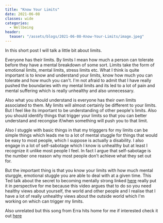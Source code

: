 ```yaml
---
title: "Know Your Limits"
date: 2021-06-08
classes: wide
categories:
  - Wellbeing
header:
  teaser: "/assets/blogs/2021-06-08-Know-Your-Limits/image.jpeg"
---
```


In this short post I will talk a little bit about limits.

Everyone has their limits. By limits I mean how much a person can tolerate before they have a mental breakdown of some sort. Limits take the form of  emotional limits, mental limits, stress limits etc. What I think is quite important is to know and understand your limits, know how much you can tolerate and how much you can't. I'm not afraid to admit that I have really pushed the boundaries with my mental limits and its led to a lot of pain and mental suffering which is really unhealthy and also unnecessary.  

Also what you should understand is everyone has their own limits associated to them. My limits will almost certainly be different to your limits. But I feel like its important to be understanding of other people's limits. Also you should identify things that trigger your limits so that you can better understand and recongise if/when something will push you to that limit.

Also I stuggle with basic things in that my trigggers for my limits can be simple things which leads me to a lot of mental stuggle for things that would be easy to most people, which I suppose is actually a disability. I also engage in a lot of self-sabotage which I know is unhealthy but at least I recognize it unlike most people I feel. In fact I argue that self-sabotage is the number one reason why most people don't achieve what they set out for.

But the important thing is that you know your limits with how much mental sturggle, emotional stuggle you are able to deal with at a given time. This Ted talk about the secret to becoming mentally strong linked [here](https://www.youtube.com/watch?v=TFbv757kup4) really put it in perspective for me because this video argues that to do so you need healthy views about yourself, the world and other people and I realise that I have a lot of really unhealthy views about the outside world which I'm working on which can trigger my limits. 

Also unrelated but this song from Erra hits home for me if interested check it out [here](https://www.youtube.com/watch?v=swAvmmkBCzs)
